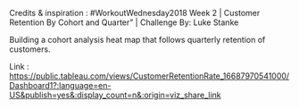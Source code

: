 Credits & inspiration :  #WorkoutWednesday2018 Week 2 | Customer Retention By Cohort and Quarter” | Challenge By: Luke Stanke


Building a cohort analysis heat map that follows quarterly retention of customers.

Link :  https://public.tableau.com/views/CustomerRetentionRate_16687970541000/Dashboard1?:language=en-US&publish=yes&:display_count=n&:origin=viz_share_link

